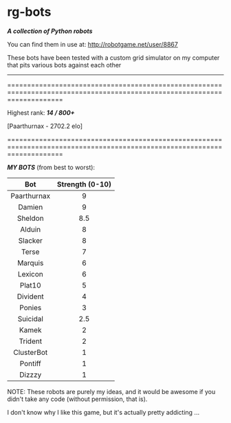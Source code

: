 rg-bots
=======

***A collection of Python robots***

You can find them in use at: http://robotgame.net/user/8867

These bots have been tested with a custom grid simulator on my computer that pits various bots against each other

--------------------------------------------------------------------------------------------------------------------------

==========================================================================================================================

Highest rank: ___14 / 800+___

[Paarthurnax - 2702.2 elo]

==========================================================================================================================

___MY BOTS___ (from best to worst):

| Bot       | Strength (0-10)       |
| :-------------: | :------------: |
| Paarthurnax | 9 |
| Damien | 9 |
| Sheldon | 8.5 |
| Alduin      | 8 |
| Slacker     | 8 |
| Terse       | 7 |
| Marquis     | 6 |
| Lexicon     | 6 |
| Plat10      | 5 |
| Divident | 4 |
| Ponies | 3 |
| Suicidal | 2.5 |
| Kamek | 2 |
| Trident | 2 |
| ClusterBot | 1 |
| Pontiff | 1 |
| Dizzzy  | 1 |

NOTE: These robots are purely my ideas, and it would be awesome if you didn't take any code (without permission, that is).

I don't know why I like this game, but it's actually pretty addicting ...
